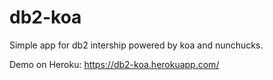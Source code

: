 # db2-koa

Simple app for db2 intership powered by koa and nunchucks.

Demo on Heroku: https://db2-koa.herokuapp.com/
